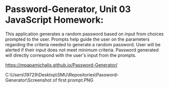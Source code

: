 # Password-Generator, Unit 03 JavaScript Homework:
This application generates a random password based on input from choices prompted to the user. Prompts help guide the user on the parameters regarding the criteria needed to generate a random password. User will be alerted if their input does not meet minimum criteria. Password generated will directly correspond with the user's input from the prompts.


https://mpapamichalis.github.io/Password-Generator/

C:\Users\19729\Desktop\SMU\Repositories\Password-Generator\Screenshot of first prompt.PNG
